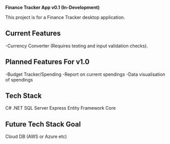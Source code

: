 **Finance Tracker App v0.1 (In-Development)**

This project is for a Finance Tracker desktop application.

Current Features
-------------------------
-Currency Converter (Requires testing and input validation checks).

Planned Features For v1.0
--------------------------
-Budget Tracker/Spending
-Report on current spendings
-Data visualisation of spendings



Tech Stack
--------------------------
C# .NET
SQL Server Express
Entity Framework Core

Future Tech Stack Goal
--------------------------
Cloud DB (AWS or Azure etc)

